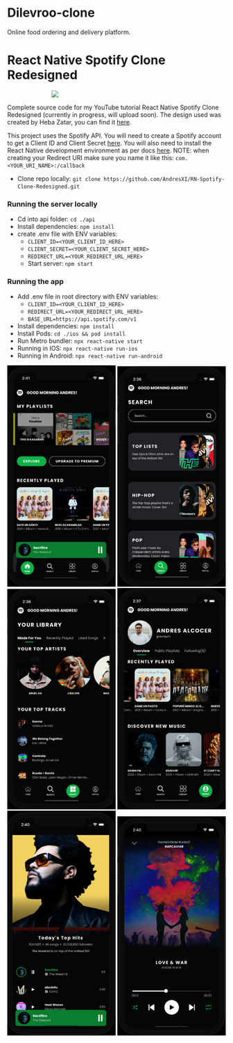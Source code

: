 # Dilevroo-clone
Online food ordering and delivery platform.
# React Native Spotify Clone Redesigned

<img  style="display: block; margin: 0 auto" src="https://firebasestorage.googleapis.com/v0/b/senor-cocktails.appspot.com/o/demo4.gif?alt=media&token=5a66456c-c3ab-4afc-9d89-7de32dca1957" heigth=300 width=300 />

Complete source code for my YouTube tutorial React Native Spotify Clone Redesigned (currently in progress, will upload soon). The design used was created by Heba Zatar, you can find it [here](https://www.behance.net/gallery/110213585/SPOTIFY-REDESIGN-UIUX-DESIGN-FREE?tracking_source=).

This project uses the Spotify API. You will need to create a Spotify account to get a Client ID and Client Secret [here](https://developer.spotify.com/dashboard/). You will also need to install the React Native development environment as per docs [here](https://reactnative.dev/docs/0.65/environment-setup).
NOTE: when creating your Redirect URI make sure you name it like this: `com.<YOUR_URI_NAME>:/callback`

- Clone repo locally: `git clone https://github.com/AndresXI/RN-Spotify-Clone-Redesigned.git`

### Running the server locally

- Cd into api folder: `cd ./api`
- Install dependencies: `npm install`
- create .env file with ENV variables:
  - `CLIENT_ID=<YOUR_CLIENT_ID_HERE>`
  - `CLIENT_SECRET=<YOUR_CLIENT_SECRET_HERE>`
  - `REDIRECT_URL=<YOUR_REDIRECT_URL_HERE>`
  - Start server: `npm start`

### Running the app

- Add .env file in root directory with ENV variables:
  - `CLIENT_ID=<YOUR_CLIENT_ID_HERE>`
  - `REDIRECT_URL=<YOUR_REDIRECT_URL_HERE>`
  - `BASE_URL=https://api.spotify.com/v1`
- Install dependencies: `npm install`
- Install Pods: `cd ./ios && pod install`
- Run Metro bundler: `npx react-native start`
- Running in IOS: `npx react-native run-ios`
- Running in Android: `npx react-native run-android`

<img src="https://github.com/AndresXI/RN-Spotify-Clone-Redesigned/blob/main/screenshots/home.png?raw=true" width=250 /> <img src="https://github.com/AndresXI/RN-Spotify-Clone-Redesigned/blob/main/screenshots/search.png?raw=true" width=250 /> <img src="https://github.com/AndresXI/RN-Spotify-Clone-Redesigned/blob/main/screenshots/library.png?raw=true" width=250 /> <img src="https://github.com/AndresXI/RN-Spotify-Clone-Redesigned/blob/main/screenshots/profile.png?raw=true" width=250 /> <img src="https://github.com/AndresXI/RN-Spotify-Clone-Redesigned/blob/main/screenshots/artist.png?raw=true" width=250 /> <img src="https://github.com/AndresXI/RN-Spotify-Clone-Redesigned/blob/main/screenshots/track-player.png?raw=true" width=250 />
